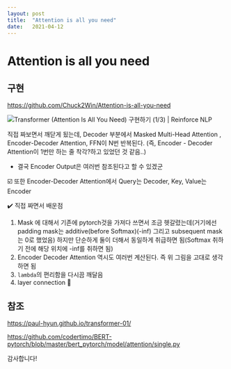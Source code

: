 ```yaml
---
layout: post
title:  "Attention is all you need"
date:   2021-04-12
---
```


# Attention is all you need

## 구현

https://github.com/Chuck2Win/Attention-is-all-you-need



![Transformer (Attention Is All You Need) 구현하기 (1/3) | Reinforce NLP](https://paul-hyun.github.io/assets/2019-12-19/transformer-model-architecture.png)

직접 짜보면서 깨닫게 됬는데, Decoder 부분에서 Masked Multi-Head Attention , Encoder-Decoder Attention, FFN이 N번 반복된다. (즉, Encoder - Decoder Attention이 1번만 하는 줄 착각?하고 있었던 것 같음..)

- 결국 Encoder Output은 여러번 참조된다고 할 수 있겠군

:ballot_box_with_check: 또한 Encoder-Decoder Attention에서 Query는 Decoder, Key, Value는 Encoder

:heavy_check_mark: 직접 짜면서 배운점

1. Mask 에 대해서 기존에 pytorch것을 가져다 쓰면서 조금 헷갈렸는데(거기에선 padding mask는 additive(before Softmax)(-inf)  그리고 subsequent mask는 0로 했었음) 하지만 단순하게 둘이 더해서 동일하게 취급하면 됨(Softmax 취하기 전에 해당 위치에 -inf를 취하면 됨)
2. Encoder Decoder Attention 역시도 여러번 계산된다. 즉 위 그림을 고대로 생각하면 됨
3. `lambda`의 편리함을 다시끔 깨달음
4. layer connection :muscle:



## 참조

https://paul-hyun.github.io/transformer-01/

https://github.com/codertimo/BERT-pytorch/blob/master/bert_pytorch/model/attention/single.py

감사합니다!
